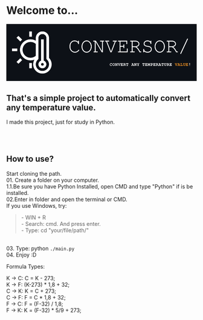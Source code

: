 <h1>Welcome to...</h1>
<img src="./image/title2.png">

<h2>That's a simple project to automatically convert any temperature value.</h2>
<p>I made this project, just for study in Python.<p>
<br><br>

<h2>How to use?</h2>
<p>Start cloning the path.<br> 01. Create a folder on your computer.<br>1.1.Be sure you have Python Installed, open CMD and type "Python" if is be installed. <br>02.Enter in folder and open the terminal or CMD.<br>If you use Windows, try:<br><blockquote> - WIN + R<br> - Search: cmd. And press enter.<br> - Type: cd "your/file/path/"</blockquote>
<br>03. Type: python <code>./main.py</code><br>04. Enjoy :D</p>

<p>
Formula Types:

K -> C: C = K - 273;<br>
K -> F: (K-273) * 1,8 + 32;<br>
C -> K: K = C + 273;<br>
C -> F: F = C * 1,8 + 32;<br>
F -> C: F = (F-32) / 1,8;<br>
F -> K: K = (F-32) * 5/9 + 273;<br>
</p>
